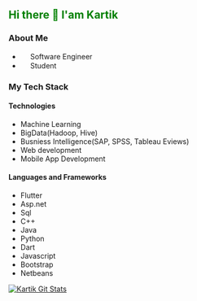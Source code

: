 ## <span style="color: green">Hi there 👋 I'am Kartik </span>

### About Me
-  <img src="https://user-images.githubusercontent.com/48849171/109908732-ca0cb300-7cca-11eb-85a2-a034309c069d.png" data-canonical-src="https://gyazo.com/eb5c5741b6a9a16c692170a41a49c858.png" width="15" height="15" /> Software Engineer
- <img src="https://user-images.githubusercontent.com/48849171/109909572-566ba580-7ccc-11eb-8986-3573fccc0ae7.png" data-canonical-src="https://gyazo.com/eb5c5741b6a9a16c692170a41a49c858.png" width="15" height="15" /> Student 

### My Tech Stack

#### Technologies ####

- Machine Learning
- BigData(Hadoop, Hive)
- Busniess Intelligence(SAP, SPSS, Tableau Eviews)
- Web development
- Mobile App Development

#### Languages and Frameworks ####

- Flutter
- Asp.net
- Sql
- C++
- Java
- Python
- Dart
- Javascript
- Bootstrap
- Netbeans

[![Kartik Git Stats](https://github-readme-stats.vercel.app/api?username=Kartik987)](https://github.com/Kartik987/github-readme-stats)
